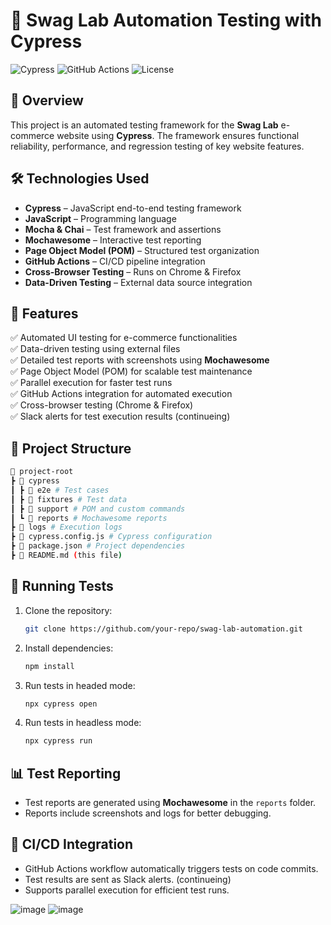 # 🛒 Swag Lab Automation Testing with Cypress

![Cypress](https://img.shields.io/badge/Cypress-E2E%20Testing-brightgreen) ![GitHub Actions](https://img.shields.io/badge/GitHub%20Actions-CI%2FCD-blue) ![License](https://img.shields.io/badge/License-MIT-yellow)

## 🚀 Overview  
This project is an automated testing framework for the **Swag Lab** e-commerce website using **Cypress**. The framework ensures functional reliability, performance, and regression testing of key website features.  

## 🛠️ Technologies Used  
- **Cypress** – JavaScript end-to-end testing framework  
- **JavaScript** – Programming language  
- **Mocha & Chai** – Test framework and assertions  
- **Mochawesome** – Interactive test reporting  
- **Page Object Model (POM)** – Structured test organization  
- **GitHub Actions** – CI/CD pipeline integration  
- **Cross-Browser Testing** – Runs on Chrome & Firefox  
- **Data-Driven Testing** – External data source integration  

## 📌 Features  
✅ Automated UI testing for e-commerce functionalities  
✅ Data-driven testing using external files  
✅ Detailed test reports with screenshots using **Mochawesome**  
✅ Page Object Model (POM) for scalable test maintenance  
✅ Parallel execution for faster test runs  
✅ GitHub Actions integration for automated execution  
✅ Cross-browser testing (Chrome & Firefox)  
✅ Slack alerts for test execution results  (continueing)


## 📂 Project Structure  
```bash
📁 project-root  
┣ 📂 cypress  
┃ ┣ 📂 e2e # Test cases  
┃ ┣ 📂 fixtures # Test data  
┃ ┣ 📂 support # POM and custom commands  
┃ ┗ 📂 reports # Mochawesome reports  
┣ 📂 logs # Execution logs  
┣ 📜 cypress.config.js # Cypress configuration  
┣ 📜 package.json # Project dependencies  
┣ 📜 README.md (this file)  
```

## 🚀 Running Tests  
1. Clone the repository:  
   ```bash  
   git clone https://github.com/your-repo/swag-lab-automation.git  
   ```  
2. Install dependencies:  
   ```bash  
   npm install  
   ```  
3. Run tests in headed mode:  
   ```bash  
   npx cypress open  
   ```  
4. Run tests in headless mode:  
   ```bash  
   npx cypress run  
   ```  

## 📊 Test Reporting  
- Test reports are generated using **Mochawesome** in the `reports` folder.  
- Reports include screenshots and logs for better debugging.  
  

## 🔄 CI/CD Integration  
- GitHub Actions workflow automatically triggers tests on code commits.  
- Test results are sent as Slack alerts. (continueing) 
- Supports parallel execution for efficient test runs.  

![image](https://github.com/user-attachments/assets/6939e10d-8751-4a18-ab14-b1939ecd7b7a)
![image](https://github.com/user-attachments/assets/be772987-bb2c-4665-9c3f-04533fcaadb1)


